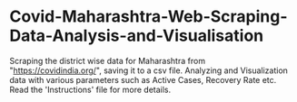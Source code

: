 # Covid-Maharashtra-Web-Scraping-Data-Analysis-and-Visualisation
Scraping the district wise data for Maharashtra from "https://covidindia.org/", saving it to a csv file. Analyzing and Visualization data with various parameters such as Active Cases, Recovery Rate etc. Read the 'Instructions' file for more details.
